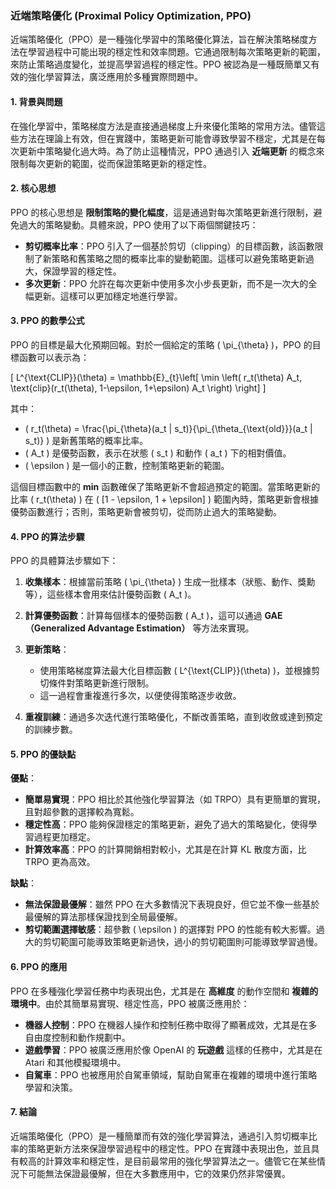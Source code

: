 ### 近端策略優化 (Proximal Policy Optimization, PPO)

近端策略優化（PPO）是一種強化學習中的策略優化算法，旨在解決策略梯度方法在學習過程中可能出現的穩定性和效率問題。它通過限制每次策略更新的範圍，來防止策略過度變化，並提高學習過程的穩定性。PPO 被認為是一種既簡單又有效的強化學習算法，廣泛應用於多種實際問題中。

#### 1. 背景與問題

在強化學習中，策略梯度方法是直接通過梯度上升來優化策略的常用方法。儘管這些方法在理論上有效，但在實踐中，策略更新可能會導致學習不穩定，尤其是在每次更新中策略變化過大時。為了防止這種情況，PPO 通過引入 **近端更新** 的概念來限制每次更新的範圍，從而保證策略更新的穩定性。

#### 2. 核心思想

PPO 的核心思想是 **限制策略的變化幅度**，這是通過對每次策略更新進行限制，避免過大的策略變動。具體來說，PPO 使用了以下兩個關鍵技巧：

- **剪切概率比率**：PPO 引入了一個基於剪切（clipping）的目標函數，該函數限制了新策略和舊策略之間的概率比率的變動範圍。這樣可以避免策略更新過大，保證學習的穩定性。
- **多次更新**：PPO 允許在每次更新中使用多次小步長更新，而不是一次大的全幅更新。這樣可以更加穩定地進行學習。

#### 3. PPO 的數學公式

PPO 的目標是最大化預期回報。對於一個給定的策略 \( \pi_{\theta} \)，PPO 的目標函數可以表示為：

\[
L^{\text{CLIP}}(\theta) = \mathbb{E}_{t}\left[ \min \left( r_t(\theta) A_t, \text{clip}(r_t(\theta), 1-\epsilon, 1+\epsilon) A_t \right) \right]
\]

其中：
- \( r_t(\theta) = \frac{\pi_{\theta}(a_t | s_t)}{\pi_{\theta_{\text{old}}}(a_t | s_t)} \) 是新舊策略的概率比率。
- \( A_t \) 是優勢函數，表示在狀態 \( s_t \) 和動作 \( a_t \) 下的相對價值。
- \( \epsilon \) 是一個小的正數，控制策略更新的範圍。

這個目標函數中的 **min** 函數確保了策略更新不會超過預定的範圍。當策略更新的比率 \( r_t(\theta) \) 在 \( [1 - \epsilon, 1 + \epsilon] \) 範圍內時，策略更新會根據優勢函數進行；否則，策略更新會被剪切，從而防止過大的策略變動。

#### 4. PPO 的算法步驟

PPO 的具體算法步驟如下：

1. **收集樣本**：根據當前策略 \( \pi_{\theta} \) 生成一批樣本（狀態、動作、獎勳等），這些樣本會用來估計優勢函數 \( A_t \)。
   
2. **計算優勢函數**：計算每個樣本的優勢函數 \( A_t \)，這可以通過 **GAE（Generalized Advantage Estimation）** 等方法來實現。

3. **更新策略**：
   - 使用策略梯度算法最大化目標函數 \( L^{\text{CLIP}}(\theta) \)，並根據剪切條件對策略更新進行限制。
   - 這一過程會重複進行多次，以便使得策略逐步收斂。

4. **重複訓練**：通過多次迭代進行策略優化，不斷改善策略，直到收斂或達到預定的訓練步數。

#### 5. PPO 的優缺點

**優點**：
- **簡單易實現**：PPO 相比於其他強化學習算法（如 TRPO）具有更簡單的實現，且對超參數的選擇較為寬鬆。
- **穩定性高**：PPO 能夠保證穩定的策略更新，避免了過大的策略變化，使得學習過程更加穩定。
- **計算效率高**：PPO 的計算開銷相對較小，尤其是在計算 KL 散度方面，比 TRPO 更為高效。

**缺點**：
- **無法保證最優解**：雖然 PPO 在大多數情況下表現良好，但它並不像一些基於最優解的算法那樣保證找到全局最優解。
- **剪切範圍選擇敏感**：超參數 \( \epsilon \) 的選擇對 PPO 的性能有較大影響。過大的剪切範圍可能導致策略更新過快，過小的剪切範圍則可能導致學習過慢。

#### 6. PPO 的應用

PPO 在多種強化學習任務中均表現出色，尤其是在 **高維度** 的動作空間和 **複雜的環境中**。由於其簡單易實現、穩定性高，PPO 被廣泛應用於：
- **機器人控制**：PPO 在機器人操作和控制任務中取得了顯著成效，尤其是在多自由度控制和動作規劃中。
- **遊戲學習**：PPO 被廣泛應用於像 OpenAI 的 **玩遊戲** 這樣的任務中，尤其是在 Atari 和其他模擬環境中。
- **自駕車**：PPO 也被應用於自駕車領域，幫助自駕車在複雜的環境中進行策略學習和決策。

#### 7. 結論

近端策略優化（PPO）是一種簡單而有效的強化學習算法，通過引入剪切概率比率的策略更新方法來保證學習過程中的穩定性。PPO 在實踐中表現出色，並且具有較高的計算效率和穩定性，是目前最常用的強化學習算法之一。儘管它在某些情況下可能無法保證最優解，但在大多數應用中，它的效果仍然非常優異。